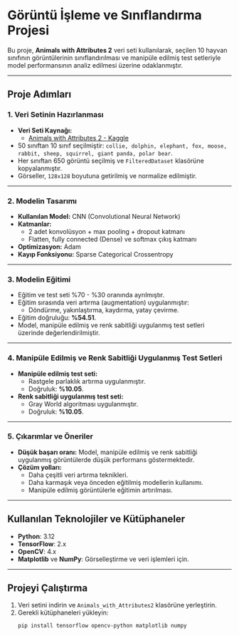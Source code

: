 # Görüntü İşleme ve Sınıflandırma Projesi

Bu proje, **Animals with Attributes 2** veri seti kullanılarak, seçilen 10 hayvan sınıfının görüntülerinin sınıflandırılması ve manipüle edilmiş test setleriyle model performansının analiz edilmesi üzerine odaklanmıştır.

---

## Proje Adımları

### 1. Veri Setinin Hazırlanması
- **Veri Seti Kaynağı:**
  - [Animals with Attributes 2 - Kaggle](https://www.kaggle.com/datasets/rrebirrth/animals-with-attributes-2)
- 50 sınıftan 10 sınıf seçilmiştir: `collie, dolphin, elephant, fox, moose, rabbit, sheep, squirrel, giant panda, polar bear`.
- Her sınıftan 650 görüntü seçilmiş ve `FilteredDataset` klasörüne kopyalanmıştır.
- Görseller, `128x128` boyutuna getirilmiş ve normalize edilmiştir.

---

### 2. Modelin Tasarımı
- **Kullanılan Model:** CNN (Convolutional Neural Network)
- **Katmanlar:**
  - 2 adet konvolüsyon + max pooling + dropout katmanı
  - Flatten, fully connected (Dense) ve softmax çıkış katmanı
- **Optimizasyon:** Adam
- **Kayıp Fonksiyonu:** Sparse Categorical Crossentropy

---

### 3. Modelin Eğitimi
- Eğitim ve test seti %70 - %30 oranında ayrılmıştır.
- Eğitim sırasında veri artırma (augmentation) uygulanmıştır:
  - Döndürme, yakınlaştırma, kaydırma, yatay çevirme.
- Eğitim doğruluğu: **%54.51**.
- Model, manipüle edilmiş ve renk sabitliği uygulanmış test setleri üzerinde değerlendirilmiştir.

---

### 4. Manipüle Edilmiş ve Renk Sabitliği Uygulanmış Test Setleri
- **Manipüle edilmiş test seti:**
  - Rastgele parlaklık artırma uygulanmıştır.
  - Doğruluk: **%10.05**.
- **Renk sabitliği uygulanmış test seti:**
  - Gray World algoritması uygulanmıştır.
  - Doğruluk: **%10.05**.

---

### 5. Çıkarımlar ve Öneriler
- **Düşük başarı oranı:** Model, manipüle edilmiş ve renk sabitliği uygulanmış görüntülerde düşük performans göstermektedir.
- **Çözüm yolları:**
  - Daha çeşitli veri artırma teknikleri.
  - Daha karmaşık veya önceden eğitilmiş modellerin kullanımı.
  - Manipüle edilmiş görüntülerle eğitimin artırılması.

---

## Kullanılan Teknolojiler ve Kütüphaneler
- **Python**: 3.12
- **TensorFlow**: 2.x
- **OpenCV**: 4.x
- **Matplotlib** ve **NumPy**: Görselleştirme ve veri işlemleri için.

---

## Projeyi Çalıştırma
1. Veri setini indirin ve `Animals_with_Attributes2` klasörüne yerleştirin.
2. Gerekli kütüphaneleri yükleyin:
   ```bash
   pip install tensorflow opencv-python matplotlib numpy
